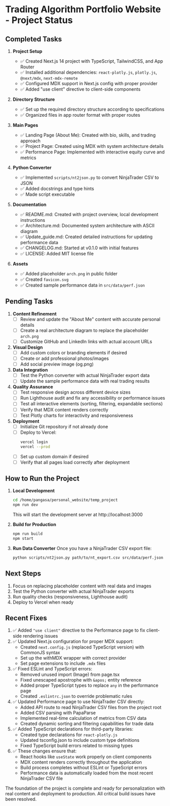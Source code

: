 # Trading Algorithm Portfolio Website - Project Status

## Completed Tasks

1. **Project Setup**
   - ✅ Created Next.js 14 project with TypeScript, TailwindCSS, and App Router
   - ✅ Installed additional dependencies: `react-plotly.js`, `plotly.js`, `@next/mdx`, `next-mdx-remote`
   - ✅ Configured MDX support in Next.js config with proper provider
   - ✅ Added "use client" directive to client-side components

2. **Directory Structure**
   - ✅ Set up the required directory structure according to specifications
   - ✅ Organized files in app router format with proper routes

3. **Main Pages**
   - ✅ Landing Page (About Me): Created with bio, skills, and trading approach
   - ✅ Project Page: Created using MDX with system architecture details
   - ✅ Performance Page: Implemented with interactive equity curve and metrics

4. **Python Converter**
   - ✅ Implemented `scripts/nt2json.py` to convert NinjaTrader CSV to JSON
   - ✅ Added docstrings and type hints
   - ✅ Made script executable

5. **Documentation**
   - ✅ README.md: Created with project overview, local development instructions
   - ✅ Architecture.md: Documented system architecture with ASCII diagram
   - ✅ Update_guide.md: Created detailed instructions for updating performance data
   - ✅ CHANGELOG.md: Started at v0.1.0 with initial features
   - ✅ LICENSE: Added MIT license file

6. **Assets**
   - ✅ Added placeholder `arch.png` in public folder
   - ✅ Created `favicon.svg`
   - ✅ Created sample performance data in `src/data/perf.json`

## Pending Tasks

1. **Content Refinement**
   - [ ] Review and update the "About Me" content with accurate personal details
   - [ ] Create a real architecture diagram to replace the placeholder `arch.png`
   - [ ] Customize GitHub and LinkedIn links with actual account URLs

2. **Visual Design**
   - [ ] Add custom colors or branding elements if desired
   - [ ] Create or add professional photos/images
   - [ ] Add social preview image (og.png)

3. **Data Integration**
   - [ ] Test the Python converter with actual NinjaTrader export data
   - [ ] Update the sample performance data with real trading results

4. **Quality Assurance**
   - [ ] Test responsive design across different device sizes
   - [ ] Run Lighthouse audit and fix any accessibility or performance issues
   - [ ] Test all interactive elements (sorting, filtering, expandable sections)
   - [ ] Verify that MDX content renders correctly
   - [ ] Test Plotly charts for interactivity and responsiveness

5. **Deployment**
   - [ ] Initialize Git repository if not already done
   - [ ] Deploy to Vercel:
     ```bash
     vercel login
     vercel --prod
     ```
   - [ ] Set up custom domain if desired
   - [ ] Verify that all pages load correctly after deployment

## How to Run the Project

1. **Local Development**
   ```bash
   cd /home/pangasa/personal_website/temp_project
   npm run dev
   ```
   This will start the development server at http://localhost:3000

2. **Build for Production**
   ```bash
   npm run build
   npm start
   ```

3. **Run Data Converter**
   Once you have a NinjaTrader CSV export file:
   ```bash
   python scripts/nt2json.py path/to/nt_export.csv src/data/perf.json
   ```

## Next Steps

1. Focus on replacing placeholder content with real data and images
2. Test the Python converter with actual NinjaTrader exports
3. Run quality checks (responsiveness, Lighthouse audit)
4. Deploy to Vercel when ready

## Recent Fixes

1. ✅ Added `"use client"` directive to the Performance page to fix client-side rendering issues
2. ✅ Updated Next.js configuration for proper MDX support:
   - Created `next.config.js` (replaced TypeScript version) with CommonJS syntax
   - Set up the withMDX wrapper with correct provider
   - Set page extensions to include `.mdx` files
3. ✅ Fixed ESLint and TypeScript errors:
   - Removed unused import (Image) from page.tsx
   - Fixed unescaped apostrophe with `&apos;` entity reference
   - Added proper TypeScript types to replace `any` in the performance page
   - Created `.eslintrc.json` to override problematic rules
4. ✅ Updated Performance page to use NinjaTrader CSV directly:
   - Added API route to read NinjaTrader CSV files from the project root
   - Added CSV parsing with PapaParse
   - Implemented real-time calculation of metrics from CSV data
   - Created dynamic sorting and filtering capabilities for trade data
5. ✅ Added TypeScript declarations for third-party libraries:
   - Created type declarations for `react-plotly.js`
   - Updated tsconfig.json to include custom type definitions
   - Fixed TypeScript build errors related to missing types
6. ✅ These changes ensure that:
   - React hooks like `useState` work properly on client components
   - MDX content renders correctly throughout the application
   - Build process completes without ESLint or TypeScript errors
   - Performance data is automatically loaded from the most recent NinjaTrader CSV file

The foundation of the project is complete and ready for personalization with real content and deployment to production. All critical build issues have been resolved.